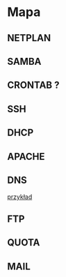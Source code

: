 # Mapa

## NETPLAN
## SAMBA
## CRONTAB ?
## SSH
## DHCP
## APACHE
## DNS
[przykład](#apache)
## FTP
## QUOTA
## MAIL
